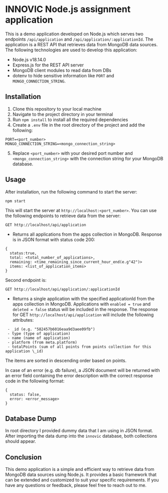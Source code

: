 # INNOVIC Node.js assignment application

This is a demo application developed on Node.js which serves two endpoints ```/api/application``` and ```/api/application/:applicationId```. The application is a REST API that retrieves data from MongoDB data sources. The following technologies are used to develop this application: 
- Node.js v18.14.0 
- Express.js for the REST API server 
- MongoDB client modules to read data from DBs 
- dotenv to hide sensitive information like ```PORT``` and ```MONGO_CONNECTION_STRING```.

## Installation

1. Clone this repository to your local machine
2. Navigate to the project directory in your terminal
3. Run ```npm install``` to install all the required dependencies
4. Create a ```.env``` file in the root directory of the project and add the following:

```
PORT=<port_number>
MONGO_CONNECTION_STRING=<mongo_connection_string>
```

5. Replace ```<port_number>``` with your desired port number and ```<mongo_connection_string>``` with the connection string for your MongoDB database.

## Usage

After installation, run the following command to start the server:

```npm start```

This will start the server at ```http://localhost:<port_number>```. You can use the following endpoints to retrieve data from the server:

```
GET http://localhost/api/application
``` 
- Returns all applications from the apps collection in MongoDB. Response is in JSON format with status code 200:
```
{
  status:true,
  total: <total_number_of_applications>,
  remaining: <time_remaining_since_current_hour_end(e.g"42")>
  items: <list_of_application_items>
}
```

Second endpoint is:

```
GET http://localhost/api/application/:applicationId
``` 
- Returns a single application with the specified applicationId from the apps collection in MongoDB.
Applications with ```enabled = true``` and ```deleted = false``` status will be included in the response. The response for GET ```http://localhost/api/application``` will include the following attributes:
```
 - _id (e.g. "582457b6016eaa9d3aee09fb")
 - type (type of application)
 - name (name of application)
 - platform (from meta.platform)
 - totalPoints (sum of all points from points collection for this application \_id)
```

The items are sorted in descending order based on points.

In case of an error (e.g. db failure), a JSON document will be returned with an error field containing the error description with the correct response code in the following format:
```
{
  status: false,
  error: <error_message>
}
```
## Database Dump

In root directory I provided dummy data that I am using in JSON format.
After importing the data dump into the ```innovic``` database, both collections should appear.

## Conclusion

This demo application is a simple and efficient way to retrieve data from MongoDB data sources using Node.js. It provides a basic framework that can be extended and customized to suit your specific requirements. If you have any questions or feedback, please feel free to reach out to me.
